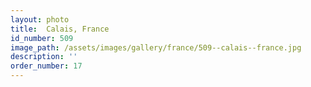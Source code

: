 ```yaml
---
layout: photo
title:  Calais, France
id_number: 509
image_path: /assets/images/gallery/france/509--calais--france.jpg
description: ''
order_number: 17
---
```

